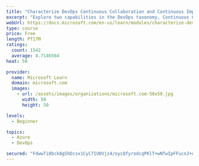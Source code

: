 ```yaml
---
title: "Characterize DevOps Continuous Collaboration and Continuous Improvement"
excerpt: "Explore two capabilities in the DevOps taxonomy, Continuous Collaboration and Continuous Improvement."
webUrl: https://docs.microsoft.com/en-us/learn/modules/characterize-devops-continous-collaboration-improvement/
type: course
price: Free
length: PT17M
ratings:
  count: 1542
  average: 4.7146564
heat: 50

provider:
  name: Microsoft Learn
  domain: microsoft.com
  images:
    - url: /assets/images/organizations/microsoft.com-50x50.jpg
      width: 50
      height: 50

levels:
  - Beginner

topics:
  - Azure
  - DevOps

secured: "FdwwTi8bck8gShDcsx1CyC7IU0Vjz4/oycQfyrodcqPKlT+wNTwIpFFucnJ+dGVE2K6vAxNMtRG6Zb89xmT7Ys65W2faQxMBWErbuYEvDbNnwtZiR1p7C0qHVTFSnvxNSRg9LFTjdAi00IQ8SJ93YoGeqeFf6xBY2l6SM2t/w8hOqXyc2IKrnzD3AOhvS/hbqIe+yn9cMnvzNcfmySMkT9Dg/RC31ghwQzwBIuRuqNylnRPfutx74h3mdtjyVjh5TxQC42wsnVdZCQvjYKf1zjHeNasFS6WQRALoQ2/oeCq0GP+LCFdIvjsLiS9hMDmfmlIbiDH8GBez7Lg89lgRqw6cknNlptQZY64aURsKCoscEp5kQ/B7W1EZjX9YTw+vtu1Dog8LJ5ee2Lp3SflDzZzSMcKzrW7SnzqxFgipMrE=;7/seuqZPsd3mTp8fByJMSA=="
---
```


